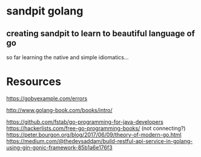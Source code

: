 # sandpit golang

## creating sandpit to learn to beautiful language of go

so far learning the native and simple idiomatics... 

# Resources

https://gobyexample.com/errors

http://www.golang-book.com/books/intro/

https://github.com/fstab/go-programming-for-java-developers
https://hackerlists.com/free-go-programming-books/ (not connecting?)
https://peter.bourgon.org/blog/2017/06/09/theory-of-modern-go.html
https://medium.com/@thedevsaddam/build-restful-api-service-in-golang-using-gin-gonic-framework-85b1a6e176f3
